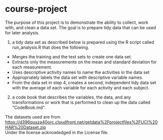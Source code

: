 # course-project
The purpose of this project is to demonstrate the ability to collect, work with, and clean a data set. 
The goal is to prepare tidy data that can be used for later analysis.

1) a tidy data set as described below is prepared using the R script called run_analysis.R that does the following. 
 - Merges the training and the test sets to create one data set.
 - Extracts only the measurements on the mean and standard deviation for each measurement. 
 - Uses descriptive activity names to name the activities in the data set
 - Appropriately labels the data set with descriptive variable names. 
 - From the data set in step 4, creates a second, independent tidy data set with the average of each variable for each activity and each subject.

2) a code book that describes the variables, the data, and any transformations or work that is performed to clean up the data called "CodeBook.md". 


The datasets used are from https://d396qusza40orc.cloudfront.net/getdata%2Fprojectfiles%2FUCI%20HAR%20Dataset.zip  
Under the license acknowledged in the License file.
